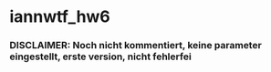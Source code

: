 # iannwtf_hw6
### DISCLAIMER: Noch nicht kommentiert, keine parameter eingestellt, erste version, nicht fehlerfei
